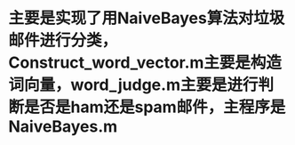 # 主要是实现了用NaiveBayes算法对垃圾邮件进行分类，Construct_word_vector.m主要是构造词向量，word_judge.m主要是进行判断是否是ham还是spam邮件，主程序是NaiveBayes.m
